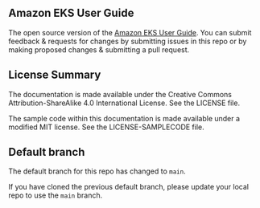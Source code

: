 ## Amazon EKS User Guide

The open source version of the [Amazon EKS User Guide](https://docs.aws.amazon.com/eks/latest/userguide/). You can submit feedback & requests for changes by submitting issues in this repo or by making proposed changes & submitting a pull request.

## License Summary

The documentation is made available under the Creative Commons Attribution-ShareAlike 4.0 International License. See the LICENSE file.

The sample code within this documentation is made available under a modified MIT license. See the LICENSE-SAMPLECODE file.

## Default branch

The default branch for this repo has changed to `main`.

If you have cloned the previous default branch, please update your local repo to use the `main` branch.
